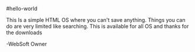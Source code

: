 #hello-world

This Is a simple HTML OS where you can't save anything. Things you can do are very limited like searching. This is available for all OS and thanks for the downloads 

-WebSoft Owner
